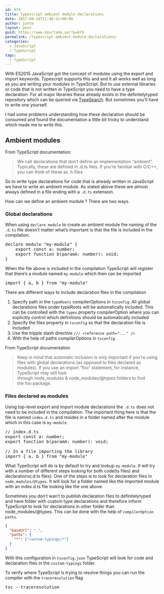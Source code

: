 ```yaml
---
id: 674
title: Typescript ambient module declarations
date: 2017-09-24T21:48:21+00:00
author: jonte
layout: post
guid: https://www.mourtada.se/?p=674
permalink: /typescript-ambient-module-declarations/
categories:
  - JavaScript
  - TypeScript
tags:
  - TypeScript
---
```

With ES2015 JavaScript got the concept of modules using the export and import keywords. Typescript supports this and and it all works well as long as you are writing your modules in TypeScript. But to use external libraries or code that is not written in TypeScript you need to have a type declaration. For all major libraries these already exists in the definitelytyped repository which can be queried via <a href="https://microsoft.github.io/TypeSearch/" target="_blank" rel="noopener">TypeSearch</a>. But sometimes you&#8217;ll have to write one yourself.

I had some problems understanding how these declaration should be consumed and found the documentation a little bit tricky to understand which made me to write this.

## Ambient modules

From TypeScript documentation:

> We call declarations that don’t define an implementation “ambient”. Typically, these are defined in .d.ts files. If you’re familiar with C/C++, you can think of these as .h files

So to write type declarations for code that is already written in JavaScript we have to write an ambient module. As stated above these are almost always defined in a file ending with a `.d.ts` extension.

How can we define an ambient module ? There are two ways.

### Global declarations

When using `declare module` to create an ambient module the naming of the `.d.ts` file doesn&#8217;t matter what&#8217;s important is that the file is included in the compilation.

<pre class="brush: typescript; title: ; notranslate" title="">declare module "my-module" {
    export const a: number;
    export function b(paramA: number): void;
}
</pre>

When the file above is included in the compilation TypeScript will register that there&#8217;s a module named `my-module` which then can be imported

<pre class="brush: typescript; title: ; notranslate" title="">import { a, b } from "my-module"
</pre>

There are different ways to include declaration files in the compilation

  1. Specify path in the `typeRoots` compilerOptions in `tsconfig.`All global declarations files under typeRoots will be automatically included. This can be controlled with the `types` property compilerOption where you can explicitly control which definitions should be automatically included
  2. Specify the files property in `tsconfig` so that the declaration file is included
  3. Use the tripple slash directive `/// <reference path="..." />`
  4. With the help of paths compilerOptions in `tsconfig`

From TypeScript documentation

> Keep in mind that automatic inclusion is only important if you’re using files with global declarations (as opposed to files declared as modules). If you use an import &#8220;foo&#8221; statement, for instance, TypeScript may still look through node\_modules & node\_modules/@types folders to find the foo package.

### Files declared as modules

Using top-level export and import module declarations the `.d.ts` does not need to be included in the compilation. The important thing here is that the file is named `index.d.ts` and resides in a folder named after the module which in this case is `my-module`

<pre class="brush: typescript; title: ; notranslate" title="">// index.d.ts
export const a: number;
export function b(paramA: number): void;

// In a file importing the library
import { a, b } from "my-module"
</pre>

What TypeScript will do is by default to try and lookup `my-module`. It will try with a number of different steps looking for both code(ts files) and declarations(.d.ts files). One of the steps is to look for declaration files in `node_modules/@types`. It will look for a folder named like the imported module with an index.d.ts file looking like the one above.

Sometimes you don&#8217;t wan&#8217;t to publish declaration files to definitelytyped and have folder with custom type declarations and therefore inform TypeScript to look for declarations in other folder than node_modules/@types. This can be done with the help of `compilerOption` `paths`.

```json
{
  "baseUrl": ".",
  "paths": {
    "*": ["custom-typings/*"]
  }
}
```

With this configuration in `tsconfig.json` TypeScript will look for code and declaration files in the `custom-typings` folder.

To verify where TypeScript is trying to resolve things you can run the compiler with the `traceresolution` flag

<pre class="brush: bash; title: ; notranslate" title="">tsc --traceresolution
</pre>
